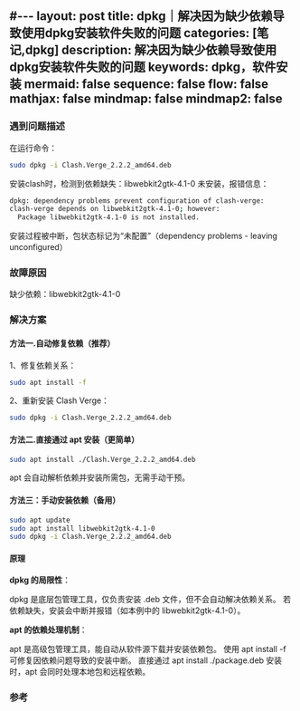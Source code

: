 #---
layout: post
title: dpkg｜解决因为缺少依赖导致使用dpkg安装软件失败的问题
categories: [笔记,dpkg]
description: 解决因为缺少依赖导致使用dpkg安装软件失败的问题
keywords: dpkg，软件安装
mermaid: false
sequence: false
flow: false
mathjax: false
mindmap: false
mindmap2: false
---

### 遇到问题描述

在运行命令：
```sh
sudo dpkg -i Clash.Verge_2.2.2_amd64.deb
```
安装clash时，检测到依赖缺失：libwebkit2gtk-4.1-0 未安装，报错信息：
```sh
dpkg: dependency problems prevent configuration of clash-verge:
clash-verge depends on libwebkit2gtk-4.1-0; however:
  Package libwebkit2gtk-4.1-0 is not installed.
```
安装过程被中断，包状态标记为“未配置”（dependency problems - leaving unconfigured）

### 故障原因
缺少依赖：libwebkit2gtk-4.1-0

### 解决方案

#### 方法一.自动修复依赖（推荐）
1、​修复依赖关系：
```sh
sudo apt install -f
```
2、​重新安装 Clash Verge：

```sh
sudo dpkg -i Clash.Verge_2.2.2_amd64.deb
```

#### 方法二.直接通过 apt 安装（更简单）


```sh
sudo apt install ./Clash.Verge_2.2.2_amd64.deb
```
apt 会自动解析依赖并安装所需包，无需手动干预。

#### 方法三：手动安装依赖（备用）
```sh
sudo apt update
sudo apt install libwebkit2gtk-4.1-0
sudo dpkg -i Clash.Verge_2.2.2_amd64.deb
```
#### 原理

​**dpkg 的局限性**：

dpkg 是底层包管理工具，仅负责安装 .deb 文件，但不会自动解决依赖关系。
若依赖缺失，安装会中断并报错（如本例中的 libwebkit2gtk-4.1-0）。

​**apt 的依赖处理机制**：

apt 是高级包管理工具，能自动从软件源下载并安装依赖包。
使用 apt install -f 可修复因依赖问题导致的安装中断。
直接通过 apt install ./package.deb 安装时，apt 会同时处理本地包和远程依赖。

### 参考



